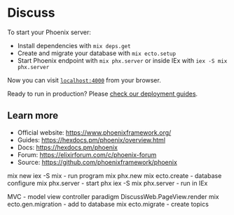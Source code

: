 # Discuss

To start your Phoenix server:

- Install dependencies with `mix deps.get`
- Create and migrate your database with `mix ecto.setup`
- Start Phoenix endpoint with `mix phx.server` or inside IEx with `iex -S mix phx.server`

Now you can visit [`localhost:4000`](http://localhost:4000) from your browser.

Ready to run in production? Please [check our deployment guides](https://hexdocs.pm/phoenix/deployment.html).

## Learn more

- Official website: https://www.phoenixframework.org/
- Guides: https://hexdocs.pm/phoenix/overview.html
- Docs: https://hexdocs.pm/phoenix
- Forum: https://elixirforum.com/c/phoenix-forum
- Source: https://github.com/phoenixframework/phoenix

mix new <app name>
iex -S mix - run program
mix phx.new <app name>
mix ecto.create - database configure
mix phx.server - start phx
iex -S mix phx.server - run in IEx

MVC - model view controller paradigm
DiscussWeb.PageView.render
mix ecto.gen.migration <name> - add to database
mix ecto.migrate - create topics
